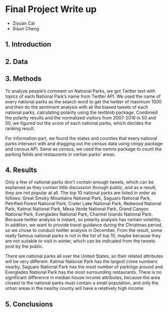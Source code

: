 # Final Project Write up

 - Ziyuan Cai
 - Sisun Cheng
 
 ## 1. Introduction
 
 ## 2. Data
 
 ## 3. Methods
 
To analyze people’s comment on National Parks, we got Twitter text with topics of each National Park’s name from Twitter API. We used the name of every national parks as the search word to get the twitter of maximum 1000 and then do the sentiment analysis with all the biased tweets of each national parks, calculating polarity using the textblob package. Combined the polarity results and the normalized visitors from 2007-2016 in 50 and 50, we figured out the score of each national parks, which decides the ranking result.

For information part, we found the states and counties that every national parks intersect with and dragging out the census data using cenpy package and census API. Same as census, we used the osmnx package to count the parking feilds and restaurants in certian parks' areas.

 ## 4. Results
 
Only a few of national parks don't contain enough tweets, which can be explained as they contain little discussion through public, and as a result, they are not popular at all. The top 10 national parks are listed in order as follows: Great Smoky Mountains National Park, Saguaro National Park, Petrified Forest National Park, Crater Lake National Park, Redwood National Park, Katmai National Park, Mesa Verde National Park, Grand Canyon National Park, Everglades National Park, Channel Islands National Park. Because twitter analysis is instant, so polarity analysis has certain volatility. In addition, we want to provide travel guidance during the Christmas period, so we chose to conduct twitter analysis in December. From the result, some really famous national parks is not in the list of top 10, maybe because they are not suitable to visit in winter, which can be indicated from the tweets post by the public.

There are national parks all over the United States, so their related attributes will be very different. Katmai National Park has the largest crime numbers nearby, Saguaro National Park has the most number of parkings around and Everglades National Park has the most surrounding restaurants. There is no significant difference in median house income attributes, because the area closest to the national parks must contain a small population, and only the urban areas in the nearby county will have a relatively high income. 


 ## 5. Conclusions
